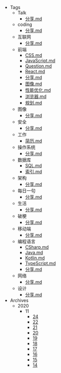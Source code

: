 * Tags
  * Talk
    * [分享.md](Tags/Talk/分享)
  * coding
    * [分享.md](Tags/coding/分享)
  * 互联网
    * [分享.md](Tags/互联网/分享)
  * 前端
    * [CSS.md](Tags/前端/CSS)
    * [JavaScript.md](Tags/前端/JavaScript)
    * [Question.md](Tags/前端/Question)
    * [React.md](Tags/前端/React)
    * [分享.md](Tags/前端/分享)
    * [图像.md](Tags/前端/图像)
    * [性能优化.md](Tags/前端/性能优化)
    * [浏览器.md](Tags/前端/浏览器)
    * [规划.md](Tags/前端/规划)
  * 图像
    * [分享.md](Tags/图像/分享)
  * 安全
    * [分享.md](Tags/安全/分享)
  * 工作
    * [简历.md](Tags/工作/简历)
  * 操作系统
    * [分享.md](Tags/操作系统/分享)
  * 数据库
    * [SQL.md](Tags/数据库/SQL)
    * [索引.md](Tags/数据库/索引)
  * 架构
    * [分享.md](Tags/架构/分享)
  * 每日一句
    * [分享.md](Tags/每日一句/分享)
  * 生活
    * [分享.md](Tags/生活/分享)
  * 破梗
    * [分享.md](Tags/破梗/分享)
  * 移动端
    * [分享.md](Tags/移动端/分享)
  * 编程语言
    * [CSharp.md](Tags/编程语言/CSharp)
    * [Java.md](Tags/编程语言/Java)
    * [Kotlin.md](Tags/编程语言/Kotlin)
    * [TypeScript.md](Tags/编程语言/TypeScript)
    * [分享.md](Tags/编程语言/分享)
  * 网络
    * [分享.md](Tags/网络/分享)
  * 设计
    * [分享.md](Tags/设计/分享)
* Archives
  * 2020
    * 11
      * [24](Archives/2020/11/24)
      * [22](Archives/2020/11/22)
      * [21](Archives/2020/11/21)
      * [20](Archives/2020/11/20)
      * [19](Archives/2020/11/19)
      * [18](Archives/2020/11/18)
      * [17](Archives/2020/11/17)
      * [16](Archives/2020/11/16)
      * [15](Archives/2020/11/15)
      * [14](Archives/2020/11/14)
